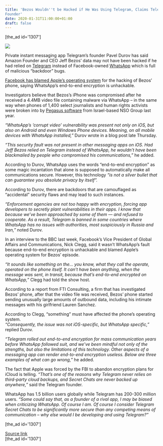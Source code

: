 ```yaml
---
title: 'Bezos Wouldn''t be Hacked if He Was Using Telegram, Claims Telegram
Founder'
date: 2020-01-31T11:00:00+01:00
draft: false
---
```


\[the\_ad id='1307'\]  
  

  
![](https://beebom.com/wp-content/uploads/2019/07/whatsapp-telegram-media-files-hackable.jpg)

Private instant messaging app Telegram’s founder Pavel Durov has said Amazon Founder and CEO Jeff Bezos’ data may not have been hacked if he had relied on [Telegram](https://beebom.com/cool-telegram-messenger-tricks/) instead of Facebook-owned [WhatsApp](https://beebom.com/whatsapp-dark-mode-android-beta/) which is full of malicious “backdoor” bugs.  

[Facebook has blamed Apple’s operating system](https://beebom.com/facebook-blames-ios-bezos-hack-whatsapp-unhackable/) for the hacking of Bezos’ phone, saying WhatsApp’s end-to-end encryption is unhackable.  

Investigators believe that Bezos’s iPhone was compromised after he received a 4.4MB video file containing malware via WhatsApp – in the same way when phones of 1,400 select journalists and human rights activists were broken into by [Pegasus software](https://beebom.com/whatsapp-confirms-indian-journalists-activists-were-spied-on-by-israeli-hackers/) from Israel-based NSO Group last year.  

_“WhatsApp’s ‘corrupt video’ vulnerability was present not only on iOS, but also on Android and even Windows Phone devices. Meaning, on all mobile devices with WhatsApp installed,”_ Durov wrote in a blog post late Thursday.  

_“This security fault was not present in other messaging apps on iOS. Had Jeff Bezos relied on Telegram instead of WhatsApp, he wouldn’t have been blackmailed by people who compromised his communications,”_ he added.  

According to Durov, WhatsApp uses the words “end-to-end encryption” as some magic incantation that alone is supposed to automatically make all communications secure. However, this technology _“is not a silver bullet that can guarantee you absolute privacy by itself”._  

According to Durov, there are backdoors that are camouflaged as “accidental” security flaws and may lead to such instances.  

_“Enforcement agencies are not too happy with encryption, forcing app developers to secretly plant vulnerabilities in their apps. I know that because we’ve been approached by some of them — and refused to cooperate. As a result, Telegram is banned in some countries where WhatsApp has no issues with authorities, most suspiciously in Russia and Iran,”_ noted Durov.  

In an interview to the BBC last week, Facebook’s Vice President of Global Affairs and Communications, Nick Clegg, said it wasn’t WhatsApp’s fault because end-to-end encryption is unhackable and blamed Apple’s operating system for Bezos’ episode.

  
  

  

_“It sounds like something on the… you know, what they call the operate, operated on the phone itself. It can’t have been anything, when the message was sent, in transit, because that’s end-to-end encrypted on WhatsApp,”_ Clegg had told the show host.  

According to a report from FTI Consulting, a firm that has investigated Bezos’ phone, after that the video file was received, Bezos’ phone started sending unusually large amounts of outbound data, including his intimate messages with his girlfriend Lauren Sanchez.  

According to Clegg, “something” must have affected the phone’s operating system.  
_“Consequently, the issue was not iOS-specific, but WhatsApp specific,”_ replied Durov.  

_“Telegram rolled out end-to-end encryption for mass communication years before WhatsApp followed suit, and we’ve been mindful not only of the strengths, but also the limitations of this technology. Other aspects of a messaging app can render end-to-end encryption useless. Below are three examples of what can go wrong,”_ he added.  

The fact that Apple was forced by the FBI to abandon encryption plans for iCloud is telling. _“That’s one of the reasons why Telegram never relies on third-party cloud backups, and Secret Chats are never backed up anywhere,”_ said the Telegram founder.  

WhatsApp has 1.5 billion users globally while Telegram has 200-300 million users. _“Some could say that, as a founder of a rival app, I may be biased when criticizing WhatsApp. Of course I am. Of course I consider Telegram Secret Chats to be significantly more secure than any competing means of communication – why else would I be developing and using Telegram?”_  

  
  
\[the\_ad id='1307'\]  
  
[Source link](https://beebom.com/bezos-hack-preventable-telegram-founder/)  
\[the\_ad id='1307'\]